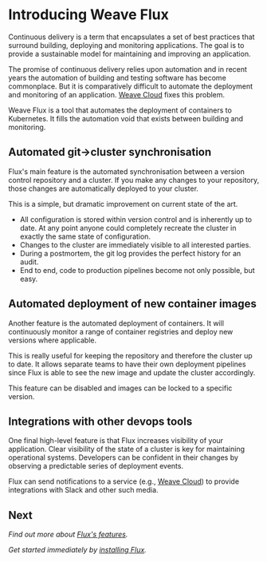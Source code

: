 # Introducing Weave Flux

Continuous delivery is a term that encapsulates a set of best practices 
that surround building, deploying and monitoring applications. The 
goal is to provide a sustainable model for maintaining and improving 
an application.

The promise of continuous delivery relies upon automation and in recent 
years the automation of building and testing software has become 
commonplace. But it is comparatively difficult to automate the 
deployment and monitoring of an application.
[Weave Cloud](https://cloud.weave.works) fixes this problem.

Weave Flux is a tool that automates the deployment of containers to 
Kubernetes. It fills the automation void that exists between building
and monitoring.

## Automated git->cluster synchronisation

Flux's main feature is the automated synchronisation between a version
control repository and a cluster. If you make any changes to your
repository, those changes are automatically deployed to your cluster.

This is a simple, but dramatic improvement on current state of the art.

- All configuration is stored within version control and is inherently
  up to date. At any point anyone could completely recreate the cluster
  in exactly the same state of configuration.
- Changes to the cluster are immediately visible to all interested
  parties.
- During a postmortem, the git log provides the perfect history for an
  audit.
- End to end, code to production pipelines become not only possible, but
  easy.

## Automated deployment of new container images

Another feature is the automated deployment of containers. It will
continuously monitor a range of container registries and deploy new
versions where applicable.

This is really useful for keeping the repository and therefore the
cluster up to date. It allows separate teams to have their own
deployment pipelines since Flux is able to see the new image and update
the cluster accordingly.

This feature can be disabled and images can be locked to a specific
version.

## Integrations with other devops tools

One final high-level feature is that Flux increases visibility of your
application. Clear visibility of the state of a cluster is key for
maintaining operational systems. Developers can be confident in their
changes by observing a predictable series of deployment events.

Flux can send notifications to a service (e.g., [Weave
Cloud](https://cloud.weave.works/)) to provide integrations with Slack
and other such media.

## Next

_Find out more about [Flux's features](./how-it-works.md)._

_Get started immediately by [installing Flux](./installing.md)._
